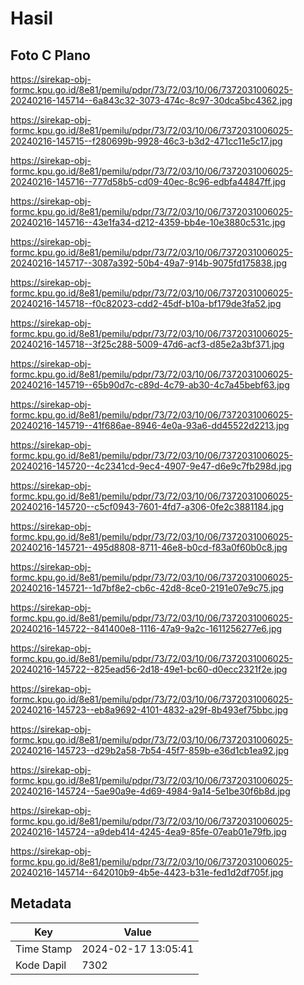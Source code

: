 # Hasil

## Foto C Plano

https://sirekap-obj-formc.kpu.go.id/8e81/pemilu/pdpr/73/72/03/10/06/7372031006025-20240216-145714--6a843c32-3073-474c-8c97-30dca5bc4362.jpg

https://sirekap-obj-formc.kpu.go.id/8e81/pemilu/pdpr/73/72/03/10/06/7372031006025-20240216-145715--f280699b-9928-46c3-b3d2-471cc11e5c17.jpg

https://sirekap-obj-formc.kpu.go.id/8e81/pemilu/pdpr/73/72/03/10/06/7372031006025-20240216-145716--777d58b5-cd09-40ec-8c96-edbfa44847ff.jpg

https://sirekap-obj-formc.kpu.go.id/8e81/pemilu/pdpr/73/72/03/10/06/7372031006025-20240216-145716--43e1fa34-d212-4359-bb4e-10e3880c531c.jpg

https://sirekap-obj-formc.kpu.go.id/8e81/pemilu/pdpr/73/72/03/10/06/7372031006025-20240216-145717--3087a392-50b4-49a7-914b-9075fd175838.jpg

https://sirekap-obj-formc.kpu.go.id/8e81/pemilu/pdpr/73/72/03/10/06/7372031006025-20240216-145718--f0c82023-cdd2-45df-b10a-bf179de3fa52.jpg

https://sirekap-obj-formc.kpu.go.id/8e81/pemilu/pdpr/73/72/03/10/06/7372031006025-20240216-145718--3f25c288-5009-47d6-acf3-d85e2a3bf371.jpg

https://sirekap-obj-formc.kpu.go.id/8e81/pemilu/pdpr/73/72/03/10/06/7372031006025-20240216-145719--65b90d7c-c89d-4c79-ab30-4c7a45bebf63.jpg

https://sirekap-obj-formc.kpu.go.id/8e81/pemilu/pdpr/73/72/03/10/06/7372031006025-20240216-145719--41f686ae-8946-4e0a-93a6-dd45522d2213.jpg

https://sirekap-obj-formc.kpu.go.id/8e81/pemilu/pdpr/73/72/03/10/06/7372031006025-20240216-145720--4c2341cd-9ec4-4907-9e47-d6e9c7fb298d.jpg

https://sirekap-obj-formc.kpu.go.id/8e81/pemilu/pdpr/73/72/03/10/06/7372031006025-20240216-145720--c5cf0943-7601-4fd7-a306-0fe2c3881184.jpg

https://sirekap-obj-formc.kpu.go.id/8e81/pemilu/pdpr/73/72/03/10/06/7372031006025-20240216-145721--495d8808-8711-46e8-b0cd-f83a0f60b0c8.jpg

https://sirekap-obj-formc.kpu.go.id/8e81/pemilu/pdpr/73/72/03/10/06/7372031006025-20240216-145721--1d7bf8e2-cb6c-42d8-8ce0-2191e07e9c75.jpg

https://sirekap-obj-formc.kpu.go.id/8e81/pemilu/pdpr/73/72/03/10/06/7372031006025-20240216-145722--841400e8-1116-47a9-9a2c-1611256277e6.jpg

https://sirekap-obj-formc.kpu.go.id/8e81/pemilu/pdpr/73/72/03/10/06/7372031006025-20240216-145722--825ead56-2d18-49e1-bc60-d0ecc2321f2e.jpg

https://sirekap-obj-formc.kpu.go.id/8e81/pemilu/pdpr/73/72/03/10/06/7372031006025-20240216-145723--eb8a9692-4101-4832-a29f-8b493ef75bbc.jpg

https://sirekap-obj-formc.kpu.go.id/8e81/pemilu/pdpr/73/72/03/10/06/7372031006025-20240216-145723--d29b2a58-7b54-45f7-859b-e36d1cb1ea92.jpg

https://sirekap-obj-formc.kpu.go.id/8e81/pemilu/pdpr/73/72/03/10/06/7372031006025-20240216-145724--5ae90a9e-4d69-4984-9a14-5e1be30f6b8d.jpg

https://sirekap-obj-formc.kpu.go.id/8e81/pemilu/pdpr/73/72/03/10/06/7372031006025-20240216-145724--a9deb414-4245-4ea9-85fe-07eab01e79fb.jpg

https://sirekap-obj-formc.kpu.go.id/8e81/pemilu/pdpr/73/72/03/10/06/7372031006025-20240216-145714--642010b9-4b5e-4423-b31e-fed1d2df705f.jpg


## Metadata

| Key        | Value               |
| ---------- | ------------------- |
| Time Stamp | 2024-02-17 13:05:41 |
| Kode Dapil | 7302                |



